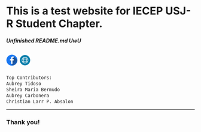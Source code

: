 # This is a test website for IECEP USJ-R Student Chapter.
#### _Unfinished README.md UwU_
[<img alt="IECEP - USJ-R STUDENT CHAPTER FB Page" width="30px" src="images/facebook.png" />](https://www.facebook.com/usjr.iecep) [<img alt="IECEP - USJ-R STUDENT CHAPTER Website" width="30px" src="images/browser.png" />](https://iecep-usj-r.github.io/iecep/)
----
```
Top Contributors:
Aubrey Tidoso
Sheira Maria Bermudo
Aubrey Carbonera
Christian Larr P. Absalon
```
----

### Thank you!
